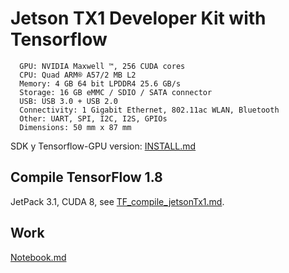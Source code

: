 # Jetson TX1 Developer Kit with Tensorflow

```
  GPU: NVIDIA Maxwell ™, 256 CUDA cores
  CPU: Quad ARM® A57/2 MB L2
  Memory: 4 GB 64 bit LPDDR4 25.6 GB/s
  Storage: 16 GB eMMC / SDIO / SATA connector
  USB: USB 3.0 + USB 2.0
  Connectivity: 1 Gigabit Ethernet, 802.11ac WLAN, Bluetooth
  Other: UART, SPI, I2C, I2S, GPIOs
  Dimensions: 50 mm x 87 mm
```

SDK y Tensorflow-GPU version: [INSTALL.md](INSTALL.md)

## Compile TensorFlow 1.8

JetPack 3.1, CUDA 8, see [TF_compile_jetsonTx1.md](TF_compile_jetsonTx1.md).

## Work

[Notebook.md](Notebook.md)
